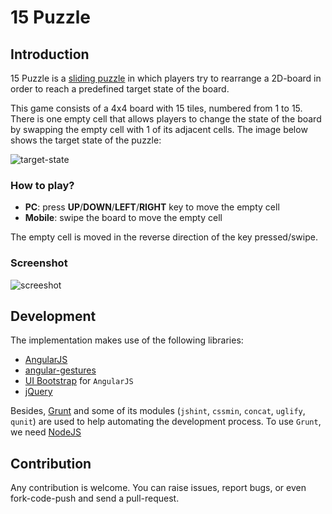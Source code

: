 15 Puzzle
=========

## Introduction
15 Puzzle is a [sliding puzzle](http://en.wikipedia.org/wiki/Sliding_puzzle) in which players try to rearrange a 2D-board in order to reach a predefined target state of the board.

This game consists of a 4x4 board with 15 tiles, numbered from 1 to 15. There is one empty cell that allows players to change the state of the board by swapping the empty cell with 1 of its adjacent cells. The image below shows the target state of the puzzle:

![target-state](https://github.com/xuanluong/15-puzzle/blob/master/images/target-state.png)
### How to play?

+ **PC**: press **UP**/**DOWN**/**LEFT**/**RIGHT** key to move the empty cell
+ **Mobile**: swipe the board to move the empty cell

The empty cell is moved in the reverse direction of the key pressed/swipe.

### Screenshot

![screeshot](https://raw.githubusercontent.com/xuanluong/15-puzzle/master/screenshot.png)

## Development

The implementation makes use of the following libraries:
+ [AngularJS](https://angularjs.org/)
+ [angular-gestures](https://github.com/wzr1337/angular-gestures)
+ [UI Bootstrap](http://angular-ui.github.io/bootstrap/) for `AngularJS`
+ [jQuery](http://jquery.com/)

Besides, [Grunt](http://gruntjs.com/) and some of its modules (`jshint`, `cssmin`, `concat`, `uglify`, `qunit`) are used to help automating the development process. To use `Grunt`, we need [NodeJS](http://nodejs.org/)

## Contribution

Any contribution is welcome. You can raise issues, report bugs, or even fork-code-push and send a pull-request. 
